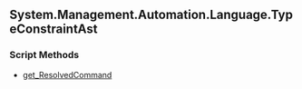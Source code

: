 ## System.Management.Automation.Language.TypeConstraintAst


### Script Methods


* [get_ResolvedCommand](get_ResolvedCommand.md)
